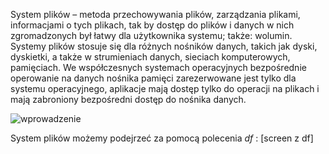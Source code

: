 System plików – metoda przechowywania plików, zarządzania plikami, informacjami o tych plikach, tak by dostęp do plików i danych w nich zgromadzonych był łatwy dla użytkownika systemu; także: wolumin.  
Systemy plików stosuje się dla różnych nośników danych, takich jak dyski, dyskietki, a także w strumieniach danych, sieciach komputerowych, pamięciach. We współczesnych systemach operacyjnych bezpośrednie operowanie na danych nośnika pamięci zarezerwowane jest tylko dla systemu operacyjnego, aplikacje mają dostęp tylko do operacji na plikach i mają zabroniony bezpośredni dostęp do nośnika danych.

![wprowadzenie](3_4_1_wprowadzenie.png)

System plików możemy podejrzeć za pomocą polecenia *df* :
[screen z df]
